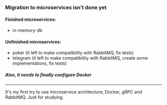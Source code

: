 ### Migration to microservices isn't done yet

#### Finished microservices:
* in-memory-db

#### Unfinished microservices:
* poker (it left to make compatibility with RabbitMQ, fix tests)
* telegram (it left to make compatibility with RabbitMQ, create some implementations, fix tests)

##### Also, it needs to finally configure Docker

***
It's my first try to use microservice architecture, Docker, gRPC and RabbitMQ. Just for studying.
